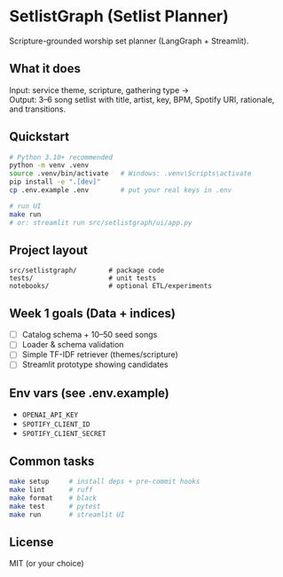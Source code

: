 # SetlistGraph (Setlist Planner)

Scripture-grounded worship set planner (LangGraph + Streamlit).

## What it does
Input: service theme, scripture, gathering type →  
Output: 3–6 song setlist with title, artist, key, BPM, Spotify URI, rationale, and transitions.

## Quickstart
```bash
# Python 3.10+ recommended
python -m venv .venv
source .venv/bin/activate   # Windows: .venv\Scripts\activate
pip install -e ".[dev]"
cp .env.example .env        # put your real keys in .env

# run UI
make run
# or: streamlit run src/setlistgraph/ui/app.py
```

## Project layout
```
src/setlistgraph/        # package code
tests/                   # unit tests
notebooks/               # optional ETL/experiments
```

## Week 1 goals (Data + indices)
- [ ] Catalog schema + 10–50 seed songs
- [ ] Loader & schema validation
- [ ] Simple TF-IDF retriever (themes/scripture)
- [ ] Streamlit prototype showing candidates

## Env vars (see .env.example)
- `OPENAI_API_KEY`
- `SPOTIFY_CLIENT_ID`
- `SPOTIFY_CLIENT_SECRET`

## Common tasks
```bash
make setup     # install deps + pre-commit hooks
make lint      # ruff
make format    # black
make test      # pytest
make run       # streamlit UI
```

## License
MIT (or your choice)

